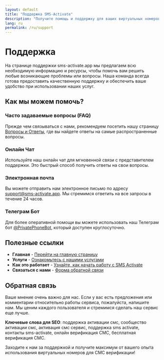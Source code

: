 ```yaml
---
layout: default
title: "Поддержка SMS-Activate"
description: "Получите помощь и поддержку для ваших виртуальных номеров и СМС верификации на sms-activate.app"
lang: ru
permalink: /ru/support
---
```


# Поддержка

На странице поддержки sms-activate.app мы предлагаем всю необходимую информацию и ресурсы, чтобы помочь вам решить любые возникающие проблемы или вопросы. Наша команда всегда готова предоставить качественную поддержку и обеспечить ваше удобство при использовании наших услуг.

## Как мы можем помочь?

### Часто задаваемые вопросы (FAQ)
Прежде чем связываться с нами, рекомендуем посетить нашу страницу [Вопросы и Ответы](/ru/faq), где вы найдете ответы на самые распространенные вопросы.

### Онлайн Чат
Используйте наш онлайн чат для мгновенной связи с представителем поддержки. Это быстрый способ получить ответы на свои вопросы.

### Электронная почта
Вы можете отправить нам электронное письмо по адресу [support@sms-activate.app](mailto:support@sms-activate.app). Мы стремимся ответить на все запросы в течение 24 часов.

### Телеграм Бот
Для более оперативной помощи вы можете использовать наш Телеграм бот [@PrivatePhoneBot](https://t.me/PrivatePhoneBot), который доступен круглосуточно.

## Полезные ссылки

- **Главная** - [Перейти на главную страницу](/ru/)
- **Услуги** - [Ознакомьтесь с нашими услугами](/ru/services)
- **Как это работает** - [Узнайте, как начать работу с SMS Activate](/ru/how-it-works)
- **Связаться с нами** - [Форма обратной связи](/ru/contact)

## Обратная связь

Ваше мнение очень важно для нас. Если у вас есть предложения или комментарии относительно работы сервиса, пожалуйста, напишите нам. Мы ценим каждого пользователя и стремимся сделать наш сервис еще лучше.

**Ключевые слова для SEO**: поддержка активации смс, сообщество активации смс, активация смс сервис, поддержка sms activate, контакты sms-activate, онлайн верификация СМС, бесплатная верификация СМС.

Заходите к нам за поддержкой и получите максимум от вашего опыта использования виртуальных номеров для СМС верификации!